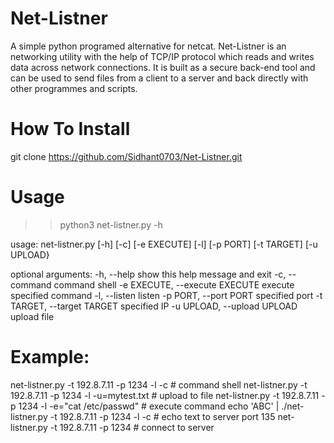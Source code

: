 # Net-Listner
A simple python programed alternative for netcat. Net-Listner is an networking utility with the help of TCP/IP protocol which reads and writes data across network connections. It is built as a secure back-end tool and can be used to send files from a client to a server and back directly with other programmes and scripts.

# How To Install
git clone https://github.com/Sidhant0703/Net-Listner.git

# Usage
>> python3 net-listner.py -h
 
usage: net-listner.py [-h] [-c] [-e EXECUTE] [-l] [-p PORT] [-t TARGET]
                      [-u UPLOAD}

optional arguments:
  -h, --help            show this help message and exit
  -c, --command         command shell
  -e EXECUTE, --execute EXECUTE
                        execute specified command
  -l, --listen          listen
  -p PORT, --port PORT  specified port
  -t TARGET, --target TARGET
                        specified IP
  -u UPLOAD, --upload UPLOAD
                        upload file

# Example:
net-listner.py -t 192.8.7.11 -p 1234 -l -c # command shell
net-listner.py -t 192.8.7.11 -p 1234 -l -u=mytest.txt # upload to file
net-listner.py -t 192.8.7.11 -p 1234 -l -e="cat /etc/passwd" # execute command
echo 'ABC' | ./net-listner.py -t 192.8.7.11 -p 1234 -l -c # echo text to server port 135
net-listner.py -t 192.8.7.11 -p 1234 # connect to server
